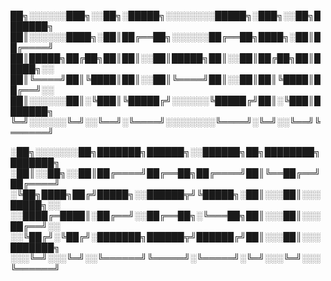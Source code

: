 
██╗░░░░░░███╗░░██╗░█████╗░░░░░░░░█████╗░███╗░░██╗███████╗
██║░░░░░░████╗░██║██╔══██╗░░░░░░██╔══██╗████╗░██║██╔════╝
██║█████╗██╔██╗██║██║░░██║█████╗██║░░██║██╔██╗██║█████╗░░
██║╚════╝██║╚████║██║░░██║╚════╝██║░░██║██║╚████║██╔══╝░░
██║░░░░░░██║░╚███║╚█████╔╝░░░░░░╚█████╔╝██║░╚███║███████╗
╚═╝░░░░░░╚═╝░░╚══╝░╚════╝░░░░░░░░╚════╝░╚═╝░░╚══╝╚══════╝

░██╗░░░░░░░██╗███████╗██████╗░░██████╗██╗████████╗███████╗
░██║░░██╗░░██║██╔════╝██╔══██╗██╔════╝██║╚══██╔══╝██╔════╝
░╚██╗████╗██╔╝█████╗░░██████╦╝╚█████╗░██║░░░██║░░░█████╗░░
░░████╔═████║░██╔══╝░░██╔══██╗░╚═══██╗██║░░░██║░░░██╔══╝░░
░░╚██╔╝░╚██╔╝░███████╗██████╦╝██████╔╝██║░░░██║░░░███████╗
░░░╚═╝░░░╚═╝░░╚══════╝╚═════╝░╚═════╝░╚═╝░░░╚═╝░░░╚══════╝
